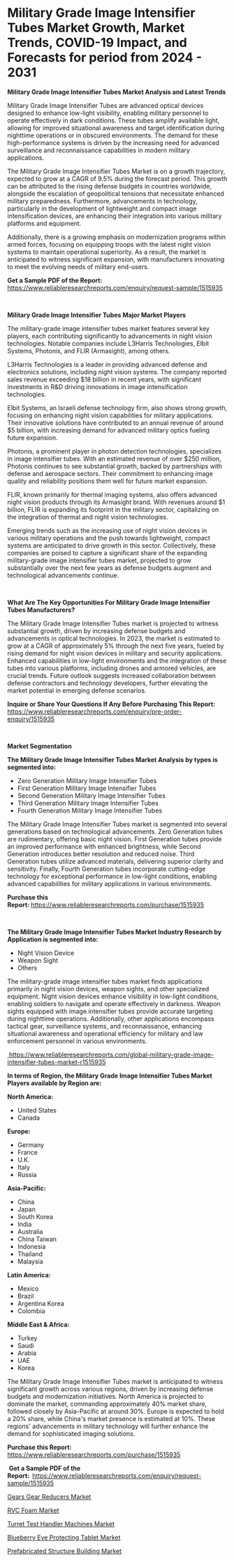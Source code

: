 <p><h1>Military Grade Image Intensifier Tubes Market Growth, Market Trends, COVID-19 Impact, and Forecasts for period from 2024 - 2031</h1></p><p><strong>Military Grade Image Intensifier Tubes Market Analysis and Latest Trends</strong></p>
<p><p>Military Grade Image Intensifier Tubes are advanced optical devices designed to enhance low-light visibility, enabling military personnel to operate effectively in dark conditions. These tubes amplify available light, allowing for improved situational awareness and target identification during nighttime operations or in obscured environments. The demand for these high-performance systems is driven by the increasing need for advanced surveillance and reconnaissance capabilities in modern military applications.</p><p>The Military Grade Image Intensifier Tubes Market is on a growth trajectory, expected to grow at a CAGR of 9.5% during the forecast period. This growth can be attributed to the rising defense budgets in countries worldwide, alongside the escalation of geopolitical tensions that necessitate enhanced military preparedness. Furthermore, advancements in technology, particularly in the development of lightweight and compact image intensification devices, are enhancing their integration into various military platforms and equipment. </p><p>Additionally, there is a growing emphasis on modernization programs within armed forces, focusing on equipping troops with the latest night vision systems to maintain operational superiority. As a result, the market is anticipated to witness significant expansion, with manufacturers innovating to meet the evolving needs of military end-users.</p></p>
<p><strong>Get a Sample PDF of the Report:&nbsp;</strong> <a href="https://www.reliableresearchreports.com/enquiry/request-sample/1515935?utm_campaign=8&utm_medium=2&utm_source=Github&utm_content=ia&utm_term=27102024&utm_id=military-grade-image-intensifier-tubes">https://www.reliableresearchreports.com/enquiry/request-sample/1515935</a></p>
<p>&nbsp;</p>
<p><strong>Military Grade Image Intensifier Tubes Major Market Players</strong></p>
<p><p>The military-grade image intensifier tubes market features several key players, each contributing significantly to advancements in night vision technologies. Notable companies include L3Harris Technologies, Elbit Systems, Photonis, and FLIR (Armasight), among others.</p><p>L3Harris Technologies is a leader in providing advanced defense and electronics solutions, including night vision systems. The company reported sales revenue exceeding $18 billion in recent years, with significant investments in R&D driving innovations in image intensification technologies.</p><p>Elbit Systems, an Israeli defense technology firm, also shows strong growth, focusing on enhancing night vision capabilities for military applications. Their innovative solutions have contributed to an annual revenue of around $5 billion, with increasing demand for advanced military optics fueling future expansion.</p><p>Photonis, a prominent player in photon detection technologies, specializes in image intensifier tubes. With an estimated revenue of over $250 million, Photonis continues to see substantial growth, backed by partnerships with defense and aerospace sectors. Their commitment to enhancing image quality and reliability positions them well for future market expansion.</p><p>FLIR, known primarily for thermal imaging systems, also offers advanced night vision products through its Armasight brand. With revenues around $1 billion, FLIR is expanding its footprint in the military sector, capitalizing on the integration of thermal and night vision technologies.</p><p>Emerging trends such as the increasing use of night vision devices in various military operations and the push towards lightweight, compact systems are anticipated to drive growth in this sector. Collectively, these companies are poised to capture a significant share of the expanding military-grade image intensifier tubes market, projected to grow substantially over the next few years as defense budgets augment and technological advancements continue.</p></p>
<p>&nbsp;</p>
<p><strong>What Are The Key Opportunities For Military Grade Image Intensifier Tubes Manufacturers?</strong></p>
<p><p>The Military Grade Image Intensifier Tubes market is projected to witness substantial growth, driven by increasing defense budgets and advancements in optical technologies. In 2023, the market is estimated to grow at a CAGR of approximately 5% through the next five years, fueled by rising demand for night vision devices in military and security applications. Enhanced capabilities in low-light environments and the integration of these tubes into various platforms, including drones and armored vehicles, are crucial trends. Future outlook suggests increased collaboration between defense contractors and technology developers, further elevating the market potential in emerging defense scenarios.</p></p>
<p><strong>Inquire or Share Your Questions If Any Before Purchasing This Report:</strong> <a href="https://www.reliableresearchreports.com/enquiry/pre-order-enquiry/1515935?utm_campaign=8&utm_medium=2&utm_source=Github&utm_content=ia&utm_term=27102024&utm_id=military-grade-image-intensifier-tubes">https://www.reliableresearchreports.com/enquiry/pre-order-enquiry/1515935</a></p>
<p>&nbsp;</p>
<p><strong>Market Segmentation</strong></p>
<p><strong>The Military Grade Image Intensifier Tubes Market Analysis by types is segmented into:</strong></p>
<p><ul><li>Zero Generation Military Image Intensifier Tubes</li><li>First Generation Military Image Intensifier Tubes</li><li>Second Generation Military Image Intensifier Tubes</li><li>Third Generation Military Image Intensifier Tubes</li><li>Fourth Generation Military Image Intensifier Tubes</li></ul></p>
<p><p>The Military Grade Image Intensifier Tubes market is segmented into several generations based on technological advancements. Zero Generation tubes are rudimentary, offering basic night vision. First Generation tubes provide an improved performance with enhanced brightness, while Second Generation introduces better resolution and reduced noise. Third Generation tubes utilize advanced materials, delivering superior clarity and sensitivity. Finally, Fourth Generation tubes incorporate cutting-edge technology for exceptional performance in low-light conditions, enabling advanced capabilities for military applications in various environments.</p></p>
<p><strong>Purchase this Report:&nbsp;</strong><a href="https://www.reliableresearchreports.com/purchase/1515935?utm_campaign=8&utm_medium=2&utm_source=Github&utm_content=ia&utm_term=27102024&utm_id=military-grade-image-intensifier-tubes">https://www.reliableresearchreports.com/purchase/1515935</a></p>
<p>&nbsp;</p>
<p><strong>The Military Grade Image Intensifier Tubes Market Industry Research by Application is segmented into:</strong></p>
<p><ul><li>Night Vision Device</li><li>Weapon Sight</li><li>Others</li></ul></p>
<p><p>The military-grade image intensifier tubes market finds applications primarily in night vision devices, weapon sights, and other specialized equipment. Night vision devices enhance visibility in low-light conditions, enabling soldiers to navigate and operate effectively in darkness. Weapon sights equipped with image intensifier tubes provide accurate targeting during nighttime operations. Additionally, other applications encompass tactical gear, surveillance systems, and reconnaissance, enhancing situational awareness and operational efficiency for military and law enforcement personnel in various environments.</p></p>
<p><a href="https://www.reliableresearchreports.com/global-military-grade-image-intensifier-tubes-market-r1515935?utm_campaign=8&utm_medium=2&utm_source=Github&utm_content=ia&utm_term=27102024&utm_id=military-grade-image-intensifier-tubes">&nbsp;https://www.reliableresearchreports.com/global-military-grade-image-intensifier-tubes-market-r1515935</a></p>
<p><strong>In terms of Region, the Military Grade Image Intensifier Tubes Market Players available by Region are:</strong></p>
<p>
    <p> <strong> North America: </strong>
        <ul>
            <li>United States</li>
            <li>Canada</li>
        </ul>
        </p> 
    <p> <strong> Europe: </strong>
        <ul>
            <li>Germany</li>
            <li>France</li>
            <li>U.K.</li>
            <li>Italy</li>
            <li>Russia</li>
        </ul>
        </p> 
    <p> <strong> Asia-Pacific: </strong>
        <ul>
            <li>China</li>
            <li>Japan</li>
            <li>South Korea</li>
            <li>India</li>
            <li>Australia</li>
            <li>China Taiwan</li>
            <li>Indonesia</li>
            <li>Thailand</li>
            <li>Malaysia</li>
        </ul>
        </p> 
    <p> <strong> Latin America: </strong>
        <ul>
            <li>Mexico</li>
            <li>Brazil</li>
            <li>Argentina Korea</li>
            <li>Colombia</li>
        </ul>
        </p> 
    <p> <strong> Middle East & Africa: </strong>
        <ul>
            <li>Turkey</li>
            <li>Saudi</li>
            <li>Arabia</li>
            <li>UAE</li>
            <li>Korea</li>
        </ul>
    </p>
    </p>
<p><p>The Military Grade Image Intensifier Tubes market is anticipated to witness significant growth across various regions, driven by increasing defense budgets and modernization initiatives. North America is projected to dominate the market, commanding approximately 40% market share, followed closely by Asia-Pacific at around 30%. Europe is expected to hold a 20% share, while China's market presence is estimated at 10%. These regions' advancements in military technology will further enhance the demand for sophisticated imaging solutions.</p></p>
<p><strong>Purchase this Report: </strong><a href="https://www.reliableresearchreports.com/purchase/1515935?utm_campaign=8&utm_medium=2&utm_source=Github&utm_content=ia&utm_term=27102024&utm_id=military-grade-image-intensifier-tubes">https://www.reliableresearchreports.com/purchase/1515935</a></p>
<p>&nbsp;<strong>Get a Sample PDF of the Report:&nbsp;&nbsp;</strong><a href="https://www.reliableresearchreports.com/enquiry/request-sample/1515935?utm_campaign=8&utm_medium=2&utm_source=Github&utm_content=ia&utm_term=27102024&utm_id=military-grade-image-intensifier-tubes">https://www.reliableresearchreports.com/enquiry/request-sample/1515935</a></p>
<p><strong></strong></p>
<p><p><a href="https://issuu.com/reportprime-2/docs/gears-gear-reducers-market-size-203_5a10f17c1ca4ad?utm_campaign=8&utm_medium=2&utm_source=Github&utm_content=ia&utm_term=27102024&utm_id=military-grade-image-intensifier-tubes">Gears Gear Reducers Market</a></p><p><a href="https://medium.com/@hegwervaemeruk/future-of-rvc-foam-market-global-market-forecast-and-market-trends-2024-2031-5c1b13a06182?utm_campaign=8&utm_medium=2&utm_source=Github&utm_content=ia&utm_term=27102024&utm_id=military-grade-image-intensifier-tubes">RVC Foam Market</a></p><p><a href="https://github.com/loftinirkaakcsu/Market-Research-Report-List-1/blob/main/turret-test-handler-machines-market.md?utm_campaign=8&utm_medium=2&utm_source=Github&utm_content=ia&utm_term=27102024&utm_id=military-grade-image-intensifier-tubes">Turret Test Handler Machines Market</a></p><p><a href="https://www.linkedin.com/pulse/blueberry-eye-protecting-tablet-market-revolution-2024-2031-c32le?trk=public_post_embed_feed-article-content&utm_campaign=8&utm_medium=2&utm_source=Github&utm_content=ia&utm_term=27102024&utm_id=military-grade-image-intensifier-tubes">Blueberry Eye Protecting Tablet Market</a></p><p><a href="https://github.com/cliffxbwergin/Market-Research-Report-List-1/blob/main/prefabricated-structure-building-market.md?utm_campaign=8&utm_medium=2&utm_source=Github&utm_content=ia&utm_term=27102024&utm_id=military-grade-image-intensifier-tubes">Prefabricated Structure Building Market</a></p></p>